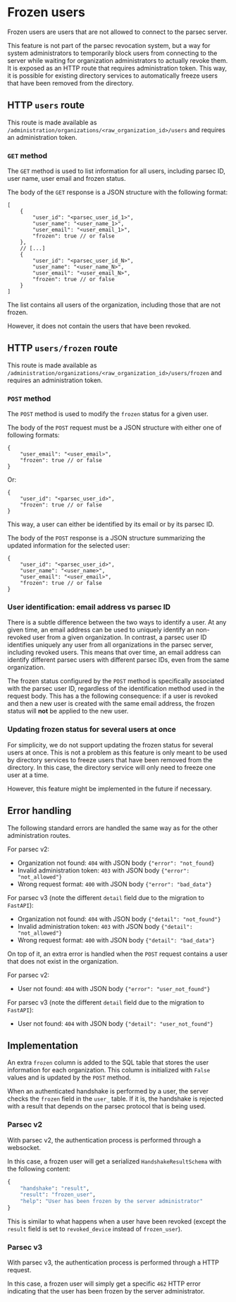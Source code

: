 <!-- Parsec Cloud (https://parsec.cloud) Copyright (c) BUSL-1.1 2016-present Scille SAS -->

# Frozen users

Frozen users are users that are not allowed to connect to the parsec server.

This feature is not part of the parsec revocation system, but a way for system administrators to temporarily block users from connecting to the server while waiting for organization administrators to actually revoke them. It is exposed as an HTTP route that requires administration token. This way, it is possible for existing directory services to automatically freeze users that have been removed from the directory.

## HTTP `users` route

This route is made available as `/administration/organizations/<raw_organization_id>/users` and requires an administration token.

### `GET` method

The `GET` method is used to list information for all users, including parsec ID, user name, user email and frozen status.

The body of the `GET` response is a JSON structure with the following format:

```jsonc
[
    {
        "user_id": "<parsec_user_id_1>",
        "user_name": "<user_name_1>",
        "user_email": "<user_email_1>",
        "frozen": true // or false
    },
    // [...]
    {
        "user_id": "<parsec_user_id_N>",
        "user_name": "<user_name_N>",
        "user_email": "<user_email_N>",
        "frozen": true // or false
    }
]
```

The list contains all users of the organization, including those that are not frozen.

However, it does not contain the users that have been revoked.

## HTTP `users/frozen` route

This route is made available as `/administration/organizations/<raw_organization_id>/users/frozen` and requires an administration token.

### `POST` method

The `POST` method is used to modify the `frozen` status for a given user.

The body of the `POST` request must be a JSON structure with either one of following formats:

```jsonc
{
    "user_email": "<user_email>",
    "frozen": true // or false
}
```

Or:

```jsonc
{
    "user_id": "<parsec_user_id>",
    "frozen": true // or false
}
```

This way, a user can either be identified by its email or by its parsec ID.

The body of the `POST` response is a JSON structure summarizing the updated information for the selected user:

```jsonc
{
    "user_id": "<parsec_user_id>",
    "user_name": "<user_name>",
    "user_email": "<user_email>",
    "frozen": true // or false
}
```

### User identification: email address vs parsec ID

There is a subtle difference between the two ways to identify a user. At any given time, an email address can be used to uniquely identify an non-revoked user from a given organization. In contrast, a parsec user ID identifies uniquely any user from all organizations in the parsec server, including revoked users. This means that over time, an email address can identify different parsec users with different parsec IDs, even from the same organization.

The frozen status configured by the `POST` method is specifically associated with the parsec user ID, regardless of the identification method used in the request body. This has a the following consequence: if a user is revoked and then a new user is created with the same email address, the frozen status will **not** be applied to the new user.


### Updating frozen status for several users at once

For simplicity, we do not support updating the frozen status for several users at once. This is not a problem as this feature is only meant to be used by directory services to freeze users that have been removed from the directory. In this case, the directory service will only need to freeze one user at a time.

However, this feature might be implemented in the future if necessary.


## Error handling

The following standard errors are handled the same way as for the other administration routes.

For parsec v2:

- Organization not found: `404` with JSON body `{"error": "not_found}`
- Invalid administration token: `403` with JSON body `{"error": "not_allowed"}`
- Wrong request format: `400` with JSON body `{"error": "bad_data"}`

For parsec v3 (note the different `detail` field due to the migration to `FastAPI`):

- Organization not found: `404` with JSON body `{"detail": "not_found"}`
- Invalid administration token: `403` with JSON body `{"detail": "not_allowed"}`
- Wrong request format: `400` with JSON body `{"detail": "bad_data"}`

On top of it, an extra error is handled when the `POST` request contains a user that does not exist in the organization.

For parsec v2:

- User not found: `404` with JSON body `{"error": "user_not_found"}`

For parsec v3 (note the different `detail` field due to the migration to `FastAPI`):

- User not found: `404` with JSON body `{"detail": "user_not_found"}`


## Implementation

An extra `frozen` column is added to the  SQL table that stores the user information for each organization. This column is initialized with `False` values and is updated by the `POST` method.

When an authenticated handshake is performed by a user, the server checks the `frozen` field in the `user_` table. If it is, the handshake is rejected with a result that depends on the parsec protocol that is being used.

### Parsec v2

With parsec v2, the authentication process is performed through a websocket.

In this case, a frozen user will get a serialized `HandshakeResultSchema` with the following content:

```python
{
    "handshake": "result",
    "result": "frozen_user",
    "help": "User has been frozen by the server administrator"
}
```

This is similar to what happens when a user have been revoked (except the `result` field is set to `revoked_device` instead of `frozen_user`).

### Parsec v3

With parsec v3, the authentication process is performed through a HTTP request.

In this case, a frozen user will simply get a specific `462` HTTP error indicating that the user has been frozen by the server administrator.
